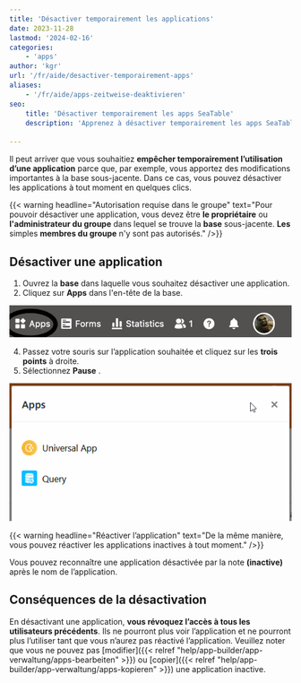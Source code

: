 ```yaml
---
title: 'Désactiver temporairement les applications'
date: 2023-11-28
lastmod: '2024-02-16'
categories:
    - 'apps'
author: 'kgr'
url: '/fr/aide/desactiver-temporairement-apps'
aliases:
    - '/fr/aide/apps-zeitweise-deaktivieren'
seo:
    title: 'Désactiver temporairement les apps SeaTable'
    description: 'Apprenez à désactiver temporairement les apps SeaTable, gérer les droits et réactiver l’accès facilement lors des modifications.'

---
```


Il peut arriver que vous souhaitiez **empêcher temporairement l’utilisation d’une application** parce que, par exemple, vous apportez des modifications importantes à la base sous-jacente. Dans ce cas, vous pouvez désactiver les applications à tout moment en quelques clics.

{{< warning  headline="Autorisation requise dans le groupe"  text="Pour pouvoir désactiver une application, vous devez être **le propriétaire** ou **l'administrateur du groupe** dans lequel se trouve la **base** sous-jacente. **Les** simples **membres du groupe** n'y sont pas autorisés." />}}

## Désactiver une application

1. Ouvrez la **base** dans laquelle vous souhaitez désactiver une application.
2. Cliquez sur **Apps** dans l'en-tête de la base.

![Cliquez sur Apps dans l'en-tête de base](images/click-apps-in-the-base-header.jpg)

4. Passez votre souris sur l’application souhaitée et cliquez sur les **trois points** à droite.
5. Sélectionnez **Pause** .

![Suspendre temporairement les apps et les réactiver](images/Suspend-and-activate-apps.gif)

{{< warning  headline="Réactiver l’application"  text="De la même manière, vous pouvez réactiver les applications inactives à tout moment." />}}

Vous pouvez reconnaître une application désactivée par la note **(inactive)** après le nom de l’application.

## Conséquences de la désactivation

En désactivant une application, **vous révoquez l’accès à tous les utilisateurs précédents**. Ils ne pourront plus voir l’application et ne pourront plus l’utiliser tant que vous n’aurez pas réactivé l’application. Veuillez noter que vous ne pouvez pas [modifier]({{< relref "help/app-builder/app-verwaltung/apps-bearbeiten" >}}) ou [copier]({{< relref "help/app-builder/app-verwaltung/apps-kopieren" >}}) une application inactive.
